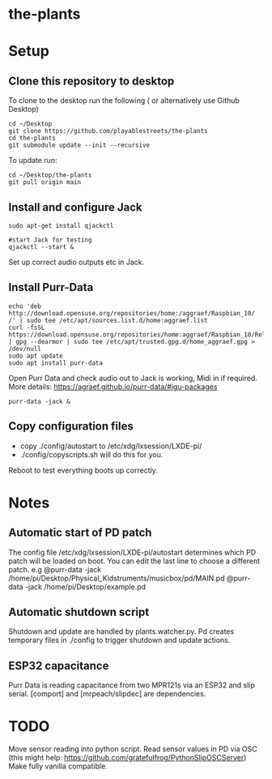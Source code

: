 # the-plants

# Setup

## Clone this repository to desktop

To clone to the desktop run the following ( or alternatively use Github Desktop)
```
cd ~/Desktop
git clone https://github.com/playablestreets/the-plants
cd the-plants
git submodule update --init --recursive
```

To update run:
```
cd ~/Desktop/the-plants
git pull origin main
```


## Install and configure Jack
```
sudo apt-get install qjackctl

#start Jack for testing
qjackctl --start &

```
Set up correct audio outputs etc in Jack.


## Install Purr-Data
```
echo 'deb http://download.opensuse.org/repositories/home:/aggraef/Raspbian_10/ /' | sudo tee /etc/apt/sources.list.d/home:aggraef.list
curl -fsSL https://download.opensuse.org/repositories/home:aggraef/Raspbian_10/Release.key | gpg --dearmor | sudo tee /etc/apt/trusted.gpg.d/home_aggraef.gpg > /dev/null
sudo apt update
sudo apt install purr-data
```

Open Purr Data and check audio out to Jack is working, Midi in if required. More details: https://agraef.github.io/purr-data/#jgu-packages 
```
purr-data -jack &
```

## Copy configuration files

- copy ./config/autostart to /etc/xdg/lxsession/LXDE-pi/
- ./config/copyscripts.sh will do this for you.

Reboot to test everything boots up correctly.


# Notes
## Automatic start of PD patch

The config file /etc/xdg/lxsession/LXDE-pi/autostart determines which PD patch will be loaded on boot. You can edit the last line to choose a different patch.
e.g
@purr-data -jack /home/pi/Desktop/Physical_Kidstruments/musicbox/pd/MAIN.pd
@purr-data -jack /home/pi/Desktop/example.pd


## Automatic shutdown script

Shutdown and update are handled by plants.watcher.py.  Pd creates temporary files in ./config to trigger shutdown and update actions. 

## ESP32 capacitance

Purr Data is reading capacitance from two MPR121s via an ESP32 and slip serial.
[comport] and [mrpeach/slipdec] are dependencies.

# TODO

Move sensor reading into python script.
Read sensor values in PD via OSC (this might help: https://github.com/gratefulfrog/PythonSlipOSCServer)
Make fully vanilla compatible.

